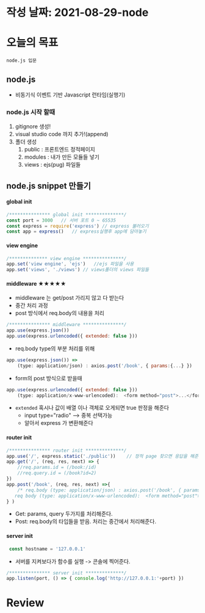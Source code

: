 # 작성 날짜: 2021-08-29-node
# 오늘의 목표
	node.js 입문

## node.js
+ 비동기식 이벤트 기반  Javascript 런타임(실행기)

### node.js 시작 할때
1. gitignore 생성!
2.  visual studio code 까지 추가!(append)
3.  폴더 생성
    1.  public  : 프론트엔드 정적페이지
    2.  modules : 내가 만든 모듈들 넣기
    3.  views   : ejs(pug) 파일들

## node.js snippet 만들기
#### global init
```js
/*************** global init **************/
const port = 3000	// 서버 포트 0 ~ 65535
const express = require('express') // express 불러오기
const app = express()	// express실행후 app에 담아놓기

```
#### view engine
```js
/************** view engine ***************/
app.set('view engine', 'ejs')	//ejs 파일을 사용
app.set('views', './views')	// views폴더의 views 파일들
```
#### middleware ★★★★★
+ middleware 는 get/post 가리지 않고 다 받는다
+ 중간 처리 과정
+ post 방식에서  req.body의 내용을 처리
```js
/*************** middleware ***************/
app.use(express.json())
app.use(express.urlencoded({ extended: false }))
```
+ req.body type의 부분 처리를 위해
```js
app.use(express.json()) => 
	(type: application/json) : axios.post('/book', { params:{...} })
```
+ form의 post 방식으로 받을때 
```js
app.use(express.urlencoded({ extended: false }))
	(type: application/x-www-urlencoded):  <form method="post">...</form>
```
+ `extended` 혹시나 값이 배열 이나 객체로 오게되면 true 판정을 해준다
  + input type="radio" --> 중복 선택가능
  + 알아서 express 가 변환해준다
#### router init
```js
/*************** router init **************/
app.use('/', express.static('./public'))	// 정적 page 찾으면 응답을 해준다.
app.get('/', (req, res, next) => {
	//req.params.id = (/book:/id)
	//req.query.id = (/book?id=2)
})
app.post('/book', (req, res, next) =>{
	/* req.body (type: application/json) : axios.post('/book', { params:{...} }),
   req body (type: application/x-www-urlencoded):  <form method="post">...</form> */
} )
```
+ Get: params, query 두가지를 처리해준다.
+ Post: req.body의 타입들을 받음. 처리는 중간에서 처리해준다.
#### server init
```js
 const hostname = '127.0.0.1'
```
+ 서버를 지켜보다가 함수를 실행 -> 콘솔에 찍어준다.
```js
/*************** server init **************/
app.listen(port, () => { console.log('http://127.0.0.1:'+port) })
```
# Review

